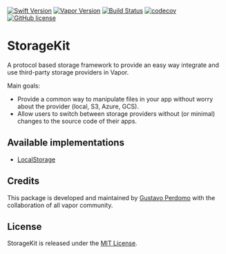 [![Swift Version](https://img.shields.io/badge/Swift-4.1-brightgreen.svg)](https://swift.org)
[![Vapor Version](https://img.shields.io/badge/Vapor-3-brightgreen.svg)](https://vapor.codes)
[![Build Status](https://img.shields.io/circleci/project/github/gperdomor/storage-kit.svg)](https://circleci.com/gh/gperdomor/storage-kit)
[![codecov](https://codecov.io/gh/gperdomor/storage-kit/branch/master/graph/badge.svg)](https://codecov.io/gh/gperdomor/storage-kit)
[![GitHub license](https://img.shields.io/badge/license-MIT-brightgreen.svg)](LICENSE)

# StorageKit

A protocol based storage framework to provide an easy way integrate and use third-party storage providers in Vapor.

Main goals:

* Provide a common way to manipulate files in your app without worry about the provider (local, S3, Azure, GCS).
* Allow users to switch between storage providers without (or minimal) changes to the source code of their apps.

## Available implementations

* [LocalStorage](https://github.com/gperdomor/local-storage)

## Credits

This package is developed and maintained by [Gustavo Perdomo](https://github.com/gperdomor) with the collaboration of all vapor community.

## License

StorageKit is released under the [MIT License](LICENSE).
